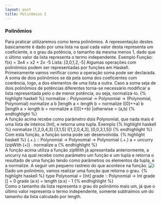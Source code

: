 ```yaml
---
layout: post
title: Polinômios I
---
```


### Polinômios
Para praticar utilizaremos como tema polinômios. A representação destes basicamente é dado por uma lista na qual cada valor desta representa um coeficiente, e o grau da potência, o tamanho da mesma menos 1, dado que o último valor da lista representa o termo independente.
Exemplo
Função: f(x) = 3x4 + x2 + 2x -5
Lista: [3,0,1,2,-5]
Algumas operações com polinômios podem ser representadas por funções em Haskell. Primeiramente vamos verificar como a operação soma pode ser declarada. A soma de dois polinômios se dá pela soma dos coeficientes com coerência, logo, a dos elementos de uma lista a outra. Caso a soma seja de dois polinômios de potências diferentes torna-se necessário modificar a lista representada pelo o de menor potência, ou seja, normalizá-lo.
{% highlight haskell %}
normalize :: Polynomial -> Polynomial -> (Polynomial, Polynomial)
normalize a b
		|length a < length b = normalize ([0]++a) b
		|length a > length b = normalize a ([0]++b) 
		|otherwise = (a,b)
{% endhighlight %}  
A função acima recebe como parâmetro dois Polynomial, que nada mais é uma lista de inteiros [Int], e retorna uma tupla.
Exemplo
{% highlight haskell %}
normalize [1,2,0,4,3] [3,1,5]
([1,2,0,4,3], [0,0,3,1,5])
{% endhighlight %}  
Com esta função, a função soma pode ser desenvolvida. 
{% highlight haskell %}
(.+.) :: Polynomial -> Polynomial -> Polynomial
(.+.) a = uncurry (zipWith (+)) . normalize a
{% endhighlight %}  
A função acima utiliza a função zipWith já apresentada anteriormente, a uncurry na qual recebe como parâmetro um função e um tupla e retorna o resultado de uma função tendo como parâmetros os elementos da tupla, e a normalize.
A seguir um pequeno rastreio do que acontece na função.
![i](https://cloud.githubusercontent.com/assets/10578368/7751840/688a69ba-ffb2-11e4-8744-499933bd30d5.png)
<br>
Dado um polinômio, vamos realizar uma função que retorna o grau.
{% highlight haskell %}
type Polynomial = [Int]
grade :: Polynomial -> Int
grade [] = 0
grade (a:x) = length (a:x) - 1
{% endhighlight %}  
Como o tamanho da lista representa o grau do polinômio mais um, já que o último valor  representa o termo independente, somente subtraímos um do tamanho da lista calculado por length.


